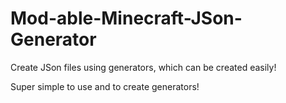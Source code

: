 # Mod-able-Minecraft-JSon-Generator
Create JSon files using generators, which can be created easily!

Super simple to use and to create generators!
